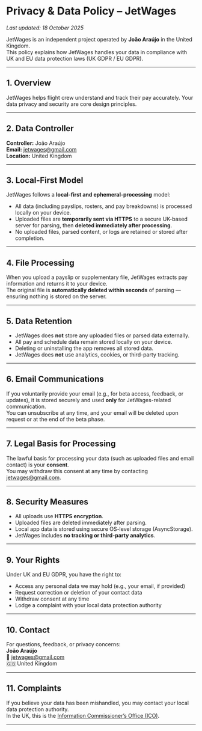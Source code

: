 # Privacy & Data Policy – JetWages  
_Last updated: 18 October 2025_

JetWages is an independent project operated by **João Araújo** in the United Kingdom.  
This policy explains how JetWages handles your data in compliance with UK and EU data protection laws (UK GDPR / EU GDPR).

---

## 1. Overview  
JetWages helps flight crew understand and track their pay accurately. Your data privacy and security are core design principles.

---

## 2. Data Controller  
**Controller:** João Araújo  
**Email:** [jetwages@gmail.com](mailto:jetwages@gmail.com)  
**Location:** United Kingdom  

---

## 3. Local-First Model  
JetWages follows a **local-first and ephemeral-processing** model:

- All data (including payslips, rosters, and pay breakdowns) is processed locally on your device.  
- Uploaded files are **temporarily sent via HTTPS** to a secure UK-based server for parsing, then **deleted immediately after processing**.  
- No uploaded files, parsed content, or logs are retained or stored after completion.

---

## 4. File Processing  
When you upload a payslip or supplementary file, JetWages extracts pay information and returns it to your device.  
The original file is **automatically deleted within seconds** of parsing — ensuring nothing is stored on the server.

---

## 5. Data Retention  
- JetWages does **not** store any uploaded files or parsed data externally.  
- All pay and schedule data remain stored locally on your device.  
- Deleting or uninstalling the app removes all stored data.  
- JetWages does **not** use analytics, cookies, or third-party tracking.

---

## 6. Email Communications  
If you voluntarily provide your email (e.g., for beta access, feedback, or updates), it is stored securely and used **only** for JetWages-related communication.  
You can unsubscribe at any time, and your email will be deleted upon request or at the end of the beta phase.

---

## 7. Legal Basis for Processing  
The lawful basis for processing your data (such as uploaded files and email contact) is your **consent**.  
You may withdraw this consent at any time by contacting [jetwages@gmail.com](mailto:jetwages@gmail.com).

---

## 8. Security Measures  
- All uploads use **HTTPS encryption**.  
- Uploaded files are deleted immediately after parsing.  
- Local app data is stored using secure OS-level storage (AsyncStorage).  
- JetWages includes **no tracking or third-party analytics**.

---

## 9. Your Rights  
Under UK and EU GDPR, you have the right to:  
- Access any personal data we may hold (e.g., your email, if provided)  
- Request correction or deletion of your contact data  
- Withdraw consent at any time  
- Lodge a complaint with your local data protection authority  

---

## 10. Contact  
For questions, feedback, or privacy concerns:  
**João Araújo**  
📧 [jetwages@gmail.com](mailto:jetwages@gmail.com)  
🇬🇧 United Kingdom

---

## 11. Complaints  
If you believe your data has been mishandled, you may contact your local data protection authority.  
In the UK, this is the [Information Commissioner’s Office (ICO)](https://ico.org.uk/).

---
